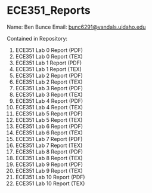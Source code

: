 # ECE351_Reports
Name:   Ben Bunce
Email:  bunc6291@vandals.uidaho.edu

Contained in Repository:
1. ECE351 Lab 0 Report (PDF)
2. ECE351 Lab 0 Report (TEX)
3. ECE351 Lab 1 Report (PDF)
4. ECE351 Lab 1 Report (TEX)
5. ECE351 Lab 2 Report (PDF)
6. ECE351 Lab 2 Report (TEX)
7. ECE351 Lab 3 Report (PDF)
8. ECE351 Lab 3 Report (TEX)
9. ECE351 Lab 4 Report (PDF)
10. ECE351 Lab 4 Report (TEX)
11. ECE351 Lab 5 Report (PDF)
12. ECE351 Lab 5 Report (TEX)
13. ECE351 Lab 6 Report (PDF)
14. ECE351 Lab 6 Report (TEX)
15. ECE351 Lab 7 Report (PDF)
16. ECE351 Lab 7 Report (TEX)
17. ECE351 Lab 8 Report (PDF)
18. ECE351 Lab 8 Report (TEX)
19. ECE351 Lab 9 Report (PDF)
20. ECE351 Lab 9 Report (TEX)
21. ECE351 Lab 10 Report (PDF)
22. ECE351 Lab 10 Report (TEX)
